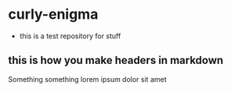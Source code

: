 # curly-enigma
- this is a test repository for stuff

## this is how you make headers in markdown
Something something lorem ipsum dolor sit amet